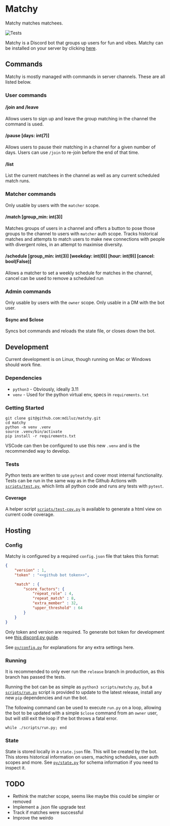 # Matchy
Matchy matches matchees.

![Tests](https://github.com/mdiluz/matchy/actions/workflows/test.yml/badge.svg)

Matchy is a Discord bot that groups up users for fun and vibes. Matchy can be installed on your server by clicking [here](https://discord.com/oauth2/authorize?client_id=1270849346987884696).

## Commands
Matchy is mostly managed with commands in server channels. These are all listed below.

### User commands
#### /join and /leave
Allows users to sign up and leave the group matching in the channel the command is used.

#### /pause [days: int(7)]
Allows users to pause their matching in a channel for a given number of days. Users can use `/join` to re-join before the end of that time.

#### /list
List the current matchees in the channel as well as any current scheduled match runs.

### Matcher commands
Only usable by users with the `matcher` scope.

#### /match [group_min: int(3)]
Matches groups of users in a channel and offers a button to pose those groups to the channel to users with `matcher` auth scope. Tracks historical matches and attempts to match users to make new connections with people with divergent roles, in an attempt to maximise diversity.

#### /schedule [group_min: int(3)] [weekday: int(0)] [hour: int(9)] [cancel: bool(False)]
Allows a matcher to set a weekly schedule for matches in the channel, cancel can be used to remove a scheduled run

### Admin commands
Only usable by users with the `owner` scope. Only usable in a DM with the bot user.

#### $sync and $close
Syncs bot commands and reloads the state file, or closes down the bot. 

## Development
Current development is on Linux, though running on Mac or Windows should work fine.

### Dependencies
* `python3` - Obviously, ideally 3.11
* `venv` - Used for the python virtual env, specs in `requirements.txt`

### Getting Started
```
git clone git@github.com:mdiluz/matchy.git
cd matchy
python -m venv .venv
source .venv/bin/activate
pip install -r requirements.txt
```
VSCode can then be configured to use this new `.venv` and is the recommended way to develop.

### Tests
Python tests are written to use `pytest` and cover most internal functionality. Tests can be run in the same way as in the Github Actions with [`scripts/test.py`](`scripts/test.py`), which lints all python code and runs any tests with `pytest`.

#### Coverage
A helper script [`scripts/test-cov.py`](scripts/test-cov.py) is available to generate a html view on current code coverage.

## Hosting

### Config
Matchy is configured by a required `config.json` file that takes this format:
```json
{
    "version" : 1,
    "token" : "<<github bot token>>",

    "match" : {
        "score_factors": {
            "repeat_role" : 4,
            "repeat_match" : 8,
            "extra_member" : 32,
            "upper_threshold" : 64
        }
    }
}
```
Only token and version are required. To generate bot token for development see [this discord.py guide](https://discordpy.readthedocs.io/en/stable/discord.html).

See [`py/config.py`](py/config.py) for explanations for any extra settings here.

### Running
It is recommended to only ever run the `release` branch in production, as this branch has passed the tests.

Running the bot can be as simple as `python3 scripts/matchy.py`, but a [`scripts/run.py`](scripts/run.py) script is provided to update to the latest release, install any new `pip` dependencies and run the bot. 

The following command can be used to execute `run.py` on a loop, allowing the bot to be updated with a simple `$close` command from an `owner` user, but will still exit the loop if the bot throws a fatal error.
```
while ./scripts/run.py; end
```

### State
State is stored locally in a `state.json` file. This will be created by the bot. This stores historical information on users, maching schedules, user auth scopes and more. See [`py/state.py`](py/state.py) for schema information if you need to inspect it.

## TODO
* Rethink the matcher scope, seems like maybe this could be simpler or removed
* Implement a .json file upgrade test
* Track if matches were successful
* Improve the weirdo
